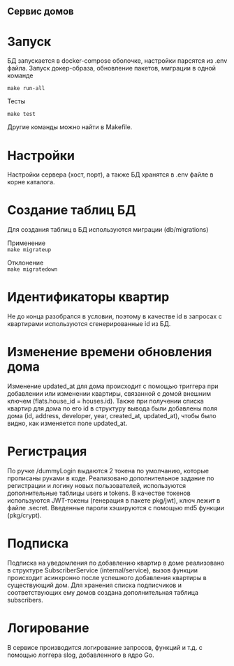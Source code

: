 ## Сервис домов

# Запуск   
БД запускается в docker-compose оболочке, настройки парсятся из .env файла.
Запуск докер-образа, обновление пакетов, миграции в одной команде 

`
make run-all
`

Тесты 

`
make test
`

Другие команды можно найти в Makefile.

# Настройки   
Настройки сервера (хост, порт), а также БД хранятся в .env файле в корне каталога. 

# Создание таблиц БД   
Для создания таблиц в БД используются миграции (db/migrations)   

Применение   
`
make migrateup
`

Отклонение   
`
make migratedown
`

# Идентификаторы квартир   
Не до конца разобрался в условии, поэтому в качестве id в запросах с квартирами используются сгенерированные id из БД.

# Изменение времени обновления дома   
Изменение updated_at для дома происходит с помощью триггера при добавлении или изменении квартиры, связанной с домой внешним ключем (flats.house_id = houses.id). Также при получении списка квартир для дома по его id в структуру вывода были добавлены поля дома (id, address, developer, year, created_at, updated_at), чтобы было видно, как изменяется поле updated_at.

# Регистрация   
По ручке /dummyLogin выдаются 2 токена по умолчанию, которые прописаны руками в коде.
Реализовано дополнительное задание по регистрации и логину новых пользователей, используются дополнительные таблицы users и tokens. В качестве токенов используются JWT-токены (генерация в пакете pkg/jwt), ключ лежит в файле .secret. Введенные пароли хэшируются с помощью md5 функции (pkg/crypt).

# Подписка   
Подписка на уведомления по добавлению квартир в доме реализовано в структуре SubscriberService (internal/service), вызов функции происходит асинхронно после успешного добавления квартиры в существующий дом. Для хранения списка подписчиков и соответствующих ему домов создана дополнительная таблица subscribers.

# Логирование   
В сервисе производится логирование запросов, функций и т.д. с помощью логгера slog, добавленного в ядро Go.
